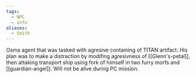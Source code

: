 ```yaml
---
tags:
  - NPC
  - info
aliases:
  - Smith
---
```

Osma agent that was tasked with agresive containing of TITAN artifact. His plan was to make a distraction by modifing agresivness of [[Glenn's-petal]], then attaking transport ship using fork of himself in two furry morfs and [[guardian-angel]].
Will not be alive during PC mission.
